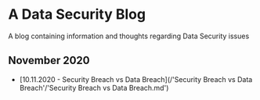 # A Data Security Blog
A blog containing information and thoughts regarding Data Security issues

## November 2020

* [10.11.2020 - Security Breach vs Data Breach](/'Security Breach vs Data Breach'/'Security Breach vs Data Breach.md')
